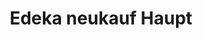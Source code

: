 ---
title: "Edeka neukauf Haupt"
url: /siegen/edeka-neukauf-haupt-auf-den-huetten/
shop: Getränke
---